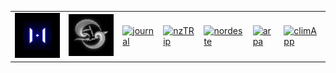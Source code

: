 <table>
  <tr>
    <td><a href="http://jalkntoth.github.io/kroxTrain/"><img src="img/krox.png" alt="login" width="200px"></a></td>
    <td><a href="http://jalkntoth.github.io/vTor/"><img src="img/dg.png" alt="login" width="200px"></a></td>
    <td><a href="https://jalkntoth.github.io/jourDraws/"><img src="img/admin.png" alt="journal" width="200px"></a></td>
    <td><a href="https://jalkntoth.github.io/nzTrip/"><img src="img/login.png" alt="nzTRip" width="200px"></a></td>
    <td><a href="https://jalkntoth.github.io/norsTrip/"><img src="img/admin.png" alt="nordeste" width="200px"></a></td>
    <td><a href="https://jalkntoth.github.io/arpApp/"><img src="img/login.png" alt="arpa" width="200px"></a></td>
    <td><a href="https://github.com/jalkntoth/climApp"><img src="img/admin.png" alt="climApp" width="200px"></a></td>
  </tr>
</table>